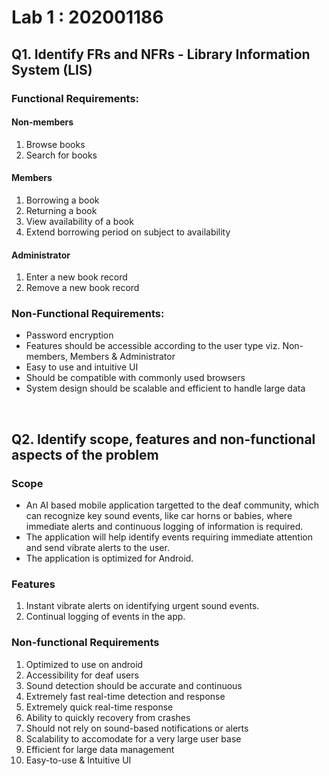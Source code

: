 # Lab 1 : 202001186

## Q1. Identify FRs and NFRs - Library Information System (LIS)

### Functional Requirements: 

#### Non-members
  1. Browse books
  2. Search for books

#### Members
  1. Borrowing a book
  2. Returning a book
  3. View availability of a book
  4. Extend borrowing period on subject to availability

#### Administrator
  1. Enter a new book record
  2. Remove a new book record


### Non-Functional Requirements:

- Password encryption
- Features should be accessible according to the user type viz. Non-members, Members & Administrator 
- Easy to use and intuitive UI
- Should be compatible with commonly used browsers
- System design should be scalable and efficient to handle large data

<br>

## Q2. Identify scope, features and non-functional aspects of the problem

### Scope 

- An AI based mobile application targetted to the deaf community, which can recognize key sound events, like car horns or babies, where immediate alerts and continuous logging of information is required.
- The application will help identify events requiring immediate attention and send vibrate alerts to the user.
- The application is optimized for Android.


### Features

1. Instant vibrate alerts on identifying urgent sound events.
2. Continual logging of events in the app.


### Non-functional Requirements

1. Optimized to use on android
2. Accessibility for deaf users 
3. Sound detection should be accurate and continuous
4. Extremely fast real-time detection and response
5. Extremely quick real-time response
6. Ability to quickly recovery from crashes
7. Should not rely on sound-based notifications or alerts
8. Scalability to accomodate for a very large user base
9. Efficient for large data management
10. Easy-to-use & Intuitive UI
